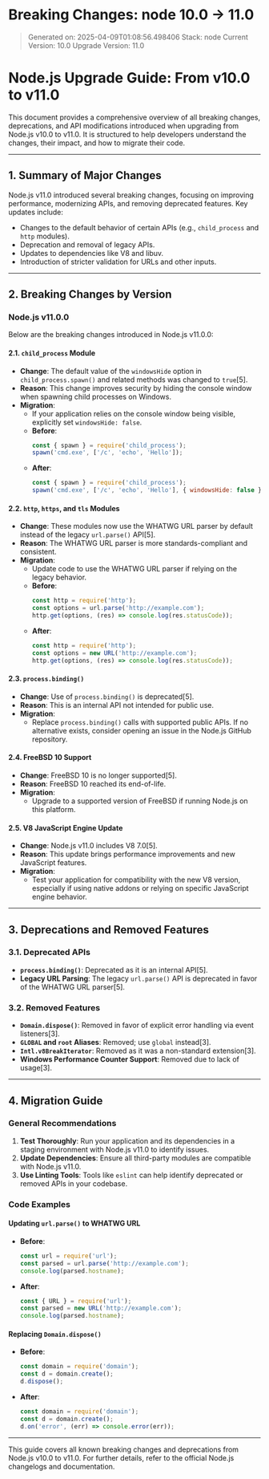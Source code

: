 # Breaking Changes: node 10.0 → 11.0
> Generated on: 2025-04-09T01:08:56.498406
> Stack: node
> Current Version: 10.0
> Upgrade Version: 11.0

# Node.js Upgrade Guide: From v10.0 to v11.0

This document provides a comprehensive overview of all breaking changes, deprecations, and API modifications introduced when upgrading from Node.js v10.0 to v11.0. It is structured to help developers understand the changes, their impact, and how to migrate their code.

---

## 1. Summary of Major Changes

Node.js v11.0 introduced several breaking changes, focusing on improving performance, modernizing APIs, and removing deprecated features. Key updates include:
- Changes to the default behavior of certain APIs (e.g., `child_process` and `http` modules).
- Deprecation and removal of legacy APIs.
- Updates to dependencies like V8 and libuv.
- Introduction of stricter validation for URLs and other inputs.

---

## 2. Breaking Changes by Version

### **Node.js v11.0.0**
Below are the breaking changes introduced in Node.js v11.0.0:

#### **2.1. `child_process` Module**
- **Change**: The default value of the `windowsHide` option in `child_process.spawn()` and related methods was changed to `true`[5].
- **Reason**: This change improves security by hiding the console window when spawning child processes on Windows.
- **Migration**:
  - If your application relies on the console window being visible, explicitly set `windowsHide: false`.
  - **Before**:
    ```javascript
    const { spawn } = require('child_process');
    spawn('cmd.exe', ['/c', 'echo', 'Hello']);
    ```
  - **After**:
    ```javascript
    const { spawn } = require('child_process');
    spawn('cmd.exe', ['/c', 'echo', 'Hello'], { windowsHide: false });
    ```

#### **2.2. `http`, `https`, and `tls` Modules**
- **Change**: These modules now use the WHATWG URL parser by default instead of the legacy `url.parse()` API[5].
- **Reason**: The WHATWG URL parser is more standards-compliant and consistent.
- **Migration**:
  - Update code to use the WHATWG URL parser if relying on the legacy behavior.
  - **Before**:
    ```javascript
    const http = require('http');
    const options = url.parse('http://example.com');
    http.get(options, (res) => console.log(res.statusCode));
    ```
  - **After**:
    ```javascript
    const http = require('http');
    const options = new URL('http://example.com');
    http.get(options, (res) => console.log(res.statusCode));
    ```

#### **2.3. `process.binding()`**
- **Change**: Use of `process.binding()` is deprecated[5].
- **Reason**: This is an internal API not intended for public use.
- **Migration**:
  - Replace `process.binding()` calls with supported public APIs. If no alternative exists, consider opening an issue in the Node.js GitHub repository.

#### **2.4. FreeBSD 10 Support**
- **Change**: FreeBSD 10 is no longer supported[5].
- **Reason**: FreeBSD 10 reached its end-of-life.
- **Migration**:
  - Upgrade to a supported version of FreeBSD if running Node.js on this platform.

#### **2.5. V8 JavaScript Engine Update**
- **Change**: Node.js v11.0 includes V8 7.0[5].
- **Reason**: This update brings performance improvements and new JavaScript features.
- **Migration**:
  - Test your application for compatibility with the new V8 version, especially if using native addons or relying on specific JavaScript engine behavior.

---

## 3. Deprecations and Removed Features

### **3.1. Deprecated APIs**
- **`process.binding()`**: Deprecated as it is an internal API[5].
- **Legacy URL Parsing**: The legacy `url.parse()` API is deprecated in favor of the WHATWG URL parser[5].

### **3.2. Removed Features**
- **`Domain.dispose()`**: Removed in favor of explicit error handling via event listeners[3].
- **`GLOBAL` and `root` Aliases**: Removed; use `global` instead[3].
- **`Intl.v8BreakIterator`**: Removed as it was a non-standard extension[3].
- **Windows Performance Counter Support**: Removed due to lack of usage[3].

---

## 4. Migration Guide

### **General Recommendations**
1. **Test Thoroughly**: Run your application and its dependencies in a staging environment with Node.js v11.0 to identify issues.
2. **Update Dependencies**: Ensure all third-party modules are compatible with Node.js v11.0.
3. **Use Linting Tools**: Tools like `eslint` can help identify deprecated or removed APIs in your codebase.

### **Code Examples**

#### **Updating `url.parse()` to WHATWG URL**
- **Before**:
  ```javascript
  const url = require('url');
  const parsed = url.parse('http://example.com');
  console.log(parsed.hostname);
  ```
- **After**:
  ```javascript
  const { URL } = require('url');
  const parsed = new URL('http://example.com');
  console.log(parsed.hostname);
  ```

#### **Replacing `Domain.dispose()`**
- **Before**:
  ```javascript
  const domain = require('domain');
  const d = domain.create();
  d.dispose();
  ```
- **After**:
  ```javascript
  const domain = require('domain');
  const d = domain.create();
  d.on('error', (err) => console.error(err));
  ```

---

This guide covers all known breaking changes and deprecations from Node.js v10.0 to v11.0. For further details, refer to the official Node.js changelogs and documentation.